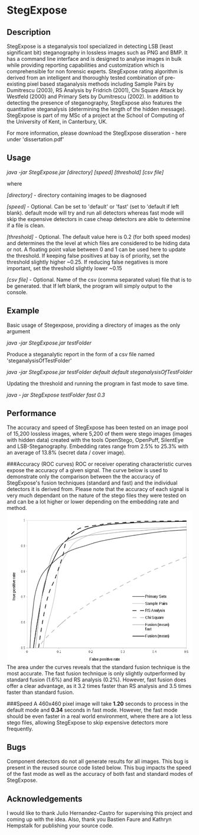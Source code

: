 StegExpose
==========

Description
-----------
StegExpose is a steganalysis tool specialized in detecting LSB (least significant bit) steganography in lossless images such as PNG and BMP. It has a command line interface and is designed to analyse images in bulk while providing reporting capabilities and customization which is comprehensible for non forensic experts. StegExpose rating algorithm is derived from an intelligent and thoroughly tested combination of pre-existing pixel based staganalysis methods including Sample Pairs by Dumitrescu (2003), RS Analysis by Fridrich (2001), Chi Square Attack by Westfeld (2000) and Primary Sets by Dumitrescu (2002). In addition to detecting the presence of steganography, StegExpose also features the quantitative steganalysis (determining the length of the hidden message). StegExpose is part of my MSc of a project at the School of Computing of the University of Kent, in Canterbury, UK.

For more information, please download the StegExpose disseration - here under 'dissertation.pdf'

Usage
-----
*java -jar StegExpose.jar [directory] [speed] [threshold] [csv file]*

where

*[directory]* - directory containing images to be diagnosed

*[speed]* - Optional. Can be set to 'default' or 'fast' (set to 'default if left blank). default mode will try and run all detectors whereas fast mode will skip the expensive detectors in case cheap detectors are able to determine if a file is clean.

*[threshold]* - Optional. The default value here is 0.2 (for both speed modes) and determines the the level at which files are considered to be hiding data or not. A floating point value between 0 and 1 can be used here to update the threshold. If keeping false positives at bay is of priority, set the threshold slightly higher ~0.25. If reducing false negatives is more important, set the threshold slightly lower ~0.15

*[csv file]* - Optional. Name of the csv (comma separated value) file that is to be generated. that If left blank, the program will simply output to the console. 

Example
------
Basic usage of Stegexpose, providing a directory of images as the only argument

*java -jar StegExpose.jar testFolder*

Produce a steganalytic report in the form of a csv file named 'steganalysisOfTestFolder'

*java -jar StegExpose.jar testFolder default default steganalysisOfTestFolder*

Updating the threshold and running the program in fast mode to save time.

*java - jar StegExpose testFolder fast 0.3*

Performance
-----------
The accuracy and speed of StegExpose has been tested on an image pool of 15,200 lossless images, where 5,200 of them were stego images (images with hidden data) created with the tools OpenStego, OpenPuff, SilentEye and LSB-Steganography. Embedding rates range from 2.5% to 25.3% with an average of 13.8% (secret data / cover image).

###Accuracy (ROC curves)
ROC or receiver operating characteristic curves expose the accuracy of a given signal. The curve below is used to demonstrate only the comparison between the the accuracy of StegExpose's fusion techniques (standard and fast) and the individual detectors it is derived from. Please note that the accuracy of each signal is very much dependant on the nature of the stego files they were tested on and can be a lot higher or lower depending on the embedding rate and method.
![alt text](roc.png)
The area under the curves reveals that the standard fusion technique is the most accurate. The fast fusion technique is only slightly outperformed by standard fusion (1.6%) and RS analysis (0.2%). However, fast fusion does offer a clear advantage, as it 3.2 times faster than RS analysis and 3.5 times faster than standard fusion.

###Speed
A 460x460 pixel image will take **1.20** seconds to process in the default mode and **0.34** seconds in fast mode. However, the fast mode should be even faster in a real world environment, where there are a lot less stego files, allowing StegExpose to skip expensive detectors more frequently. 

Bugs
----
Component detectors do not all generate results for all images. This bug is present in the reused source code listed below. This bug impacts the speed of the fast mode as well as the accuracy of both fast and standard modes of StegExpose.

Acknowledgements
--------
I would like to thank Julio Hernandez-Castro for supervising this project and coming up with the idea. Also, thank you Bastien Faure and Kathryn Hempstalk for publishing your source code.
